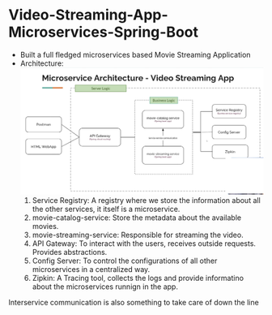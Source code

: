 # Video-Streaming-App-Microservices-Spring-Boot

- Built a full fledged microservices based Movie Streaming Application
- Architecture:
![Architecture](image.png)
    1. Service Registry: A registry where we store the information about all the other services, it itself is a microservice.
    2. movie-catalog-service: Store the metadata about the available movies.
    3. movie-streaming-service: Responsible for streaming the video.
    4. API Gateway: To interact with the users, receives outside requests. Provides abstractions.
    5. Config Server: To control the configurations of all other microservices in a centralized way.
    6. Zipkin: A Tracing tool, collects the logs and provide informatino about the microservices runnign in the app.

Interservice communication is also something to take care of down the line

